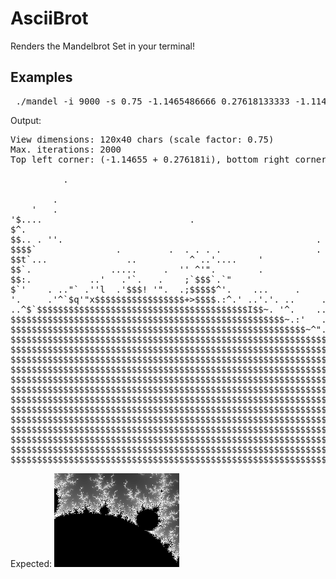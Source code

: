 # AsciiBrot
Renders the Mandelbrot Set in your terminal!
## Examples
<pre> ./mandel -i 9000 -s 0.75 -1.1465486666 0.27618133333 -1.114949733 0.2524821333 </pre>
Output:
<pre>
View dimensions: 120x40 chars (scale factor: 0.75)
Max. iterations: 2000
Top left corner: (-1.14655 + 0.276181i), bottom right corner: (-1.11495 + 0.252482i)
                                                                                          
          .                                                                               
                                                                                       .  
        .                                                                                 
    '   .                                                                      '          
'$....                            .                                               .       
$^.                                                                          :.           
$$.. . ''.                                                .                    .          
$$$$`               .         .  . . . .                  . .             .  .            
$$t`...               ..          ^ ..'....    '            .... .    .              .    
$$`.               .....     .  '' ^'".        .                .      ..   '.            
$$:.           ..'   .'`.   .    ;`$$$`.`"                    ..$'..'. .i$$`. . .         
$`'    . .."` .''l  .'$$$! '".  .;$$$$$^'.    ...     .     ...i$$$$$$$m$$$...            
'.     .'^`$q'"x$$$$$$$$$$$$$$$$$+>$$$$.:^.' ..'.'. ..     ..^$$$$$$$$$$$$'.             .
..^$`$$$$$$$$$$$$$$$$$$$$$$$$$$$$$$$$$$$$$$$$I$$~. '^.    ..$$$$$$$$$$$$$$$l..            
$$$$$$$$$$$$$$$$$$$$$$$$$$$$$$$$$$$$$$$$$$$$$$$$$$$$~.:'   .$$$$$$$$$$$$$$$$$..`.         
$$$$$$$$$$$$$$$$$$$$$$$$$$$$$$$$$$$$$$$$$$$$$$$$$$$$$$$$~^".$$$$$$$$$$$$$$$.'...          
$$$$$$$$$$$$$$$$$$$$$$$$$$$$$$$$$$$$$$$$$$$$$$$$$$$$$$$$$$$$$'$$$$$$$$$$$$$.` . .         
$$$$$$$$$$$$$$$$$$$$$$$$$$$$$$$$$$$$$$$$$$$$$$$$$$$$$$$$$$$$$$$$$$$$$$$$.''               
$$$$$$$$$$$$$$$$$$$$$$$$$$$$$$$$$$$$$$$$$$$$$$$$$$$$$$$$$$$$$$$$$$$$_.. ^    ..     ..    
$$$$$$$$$$$$$$$$$$$$$$$$$$$$$$$$$$$$$$$$$$$$$$$$$$$$$$$$$$$$$$$$$$$$$$$$l.' ..       . .  
$$$$$$$$$$$$$$$$$$$$$$$$$$$$$$$$$$$$$$$$$$$$$$$$$$$$$$$$$$$$$$$$$$$$$$$$$$~.`^'  .  ...   
$$$$$$$$$$$$$$$$$$$$$$$$$$$$$$$$$$$$$$$$$$$$$$$$$$$$$$$$$$$$$$$$$$$$$$$$$$$$'.. .  ,'  .  
$$$$$$$$$$$$$$$$$$$$$$$$$$$$$$$$$$$$$$$$$$$$$$$$$$$$$$$$$$$$$$$$$$$$$$$$$$$$$$$`$$$^^..'  
$$$$$$$$$$$$$$$$$$$$$$$$$$$$$$$$$$$$$$$$$$$$$$$$$$$$$$$$$$$$$$$$$$$$$$$$$$$$$$$$)$`'  `   
$$$$$$$$$$$$$$$$$$$$$$$$$$$$$$$$$$$$$$$$$$$$$$$$$$$$$$$$$$$$$$$$$$$$$$$$$$$$$$$$$$$".^'   
$$$$$$$$$$$$$$$$$$$$$$$$$$$$$$$$$$$$$$$$$$$$$$$$$$$$$$$$$$$$$$$$$$$$$$$$$$$$$$$$$$$$[, '  
$$$$$$$$$$$$$$$$$$$$$$$$$$$$$$$$$$$$$$$$$$$$$$$$$$$$$$$$$$$$$$$$$$$$$$$$$$$$$$$$$$$$$$.. .
$$$$$$$$$$$$$$$$$$$$$$$$$$$$$$$$$$$$$$$$$$$$$$$$$$$$$$$$$$$$$$$$$$$$$$$$$$$$$$$$$$$$$$$$.$
$$$$$$$$$$$$$$$$$$$$$$$$$$$$$$$$$$$$$$$$$$$$$$$$$$$$$$$$$$$$$$$$$$$$$$$$$$$$$$$$$$$$$$$$$$
</pre>
Expected:
![Screenshot](https://raw.githubusercontent.com/JGHipp/AsciiBrot/master/expected.png)
